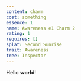 ```yaml
---
content: charm
cost: something
essence: 1
name: Awareness e1 Charm 2
rating: 1
requires: []
splat: Second Sunrise
trait: Awareness
tree: Inspector
---
```


Hello **world**!
